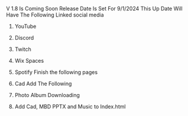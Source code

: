 V 1.8 Is Coming Soon
Release Date Is Set For 9/1/2024
This Up Date Will Have The Following
Linked social media 
1.	YouTube 
2.	Discord 
3.	Twitch
4.	Wix Spaces
5.	Spotify 
Finish the following pages
 
1.	Cad
Add The Following 
1.	Photo Album Downloading
2.	 Add Cad, MBD PPTX and Music to Index.html

